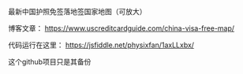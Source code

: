 最新中国护照免签落地签国家地图（可放大） 

博客文章： https://www.uscreditcardguide.com/china-visa-free-map/  

代码运行在这里： https://jsfiddle.net/physixfan/1axLLxbx/

这个github项目只是其备份
